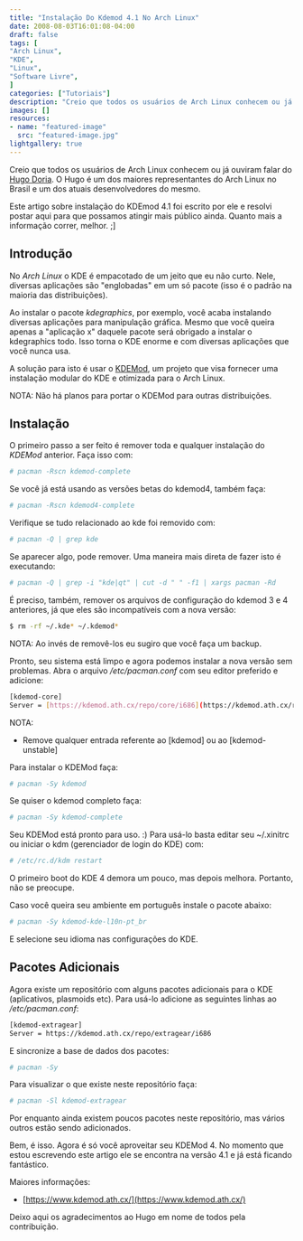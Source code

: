 ```yaml
---
title: "Instalação Do Kdemod 4.1 No Arch Linux"
date: 2008-08-03T16:01:08-04:00
draft: false
tags: [
"Arch Linux",
"KDE",
"Linux",
"Software Livre",
]
categories: ["Tutoriais"]
description: "Creio que todos os usuários de Arch Linux conhecem ou já ouviram falar do Hugo Doria. O Hugo é um dos maiores representantes do Arch Linux no Brasil e um dos atuais desenvolvedores do mesmo."
images: []
resources:
- name: "featured-image"
  src: "featured-image.jpg"
lightgallery: true
---
```

Creio que todos os usuários de Arch Linux conhecem ou já ouviram falar do [Hugo Doria](https://hugodoria.org/). O Hugo é um dos maiores representantes do Arch Linux no Brasil e um dos atuais desenvolvedores do mesmo.

<!--more-->

Este artigo sobre instalação do KDEmod 4.1 foi escrito por ele e resolvi postar aqui para que possamos atingir mais público ainda. Quanto mais a informação correr, melhor. ;]  

## Introdução

No _Arch Linux_ o KDE é empacotado de um jeito que eu não curto. Nele, diversas aplicações são "englobadas" em um só pacote (isso é o padrão na maioria das distribuições).

Ao instalar o pacote _kdegraphics_, por exemplo, você acaba instalando diversas aplicações para manipulação gráfica. Mesmo que você queira apenas a "aplicação x" daquele pacote será obrigado a instalar o kdegraphics todo. Isso torna o KDE enorme e com diversas aplicações que você nunca usa.

A solução para isto é usar o [KDEMod](https://www.kdemod.ath.cx/), um projeto que visa fornecer uma instalação modular do KDE e otimizada para o Arch Linux.

NOTA: Não há planos para portar o KDEMod para outras distribuições.

## Instalação

O primeiro passo a ser feito é remover toda e qualquer instalação do _KDEMod_ anterior. Faça isso com:

```bash
# pacman -Rscn kdemod-complete
```

Se você já está usando as versões betas do kdemod4, também faça:

```bash
# pacman -Rscn kdemod4-complete
```

Verifique se tudo relacionado ao kde foi removido com:

```bash
# pacman -Q | grep kde
```

Se aparecer algo, pode remover. Uma maneira mais direta de fazer isto é executando:

```bash
# pacman -Q | grep -i "kde|qt" | cut -d " " -f1 | xargs pacman -Rd
```

É preciso, também, remover os arquivos de configuração do kdemod 3 e 4 anteriores, já que eles são incompatíveis com a nova versão:

```bash
$ rm -rf ~/.kde* ~/.kdemod*
```

NOTA: Ao invés de removê-los eu sugiro que você faça um backup.

Pronto, seu sistema está limpo e agora podemos instalar a nova versão sem problemas. Abra o arquivo _/etc/pacman.conf_ com seu editor preferido e adicione:

```bash
[kdemod-core]  
Server = [https://kdemod.ath.cx/repo/core/i686](https://kdemod.ath.cx/repo/core/i686)
``` 

NOTA:  
  * Remove qualquer entrada referente ao [kdemod] ou ao [kdemod-unstable]

Para instalar o KDEMod faça:

```bash
# pacman -Sy kdemod
```

Se quiser o kdemod completo faça:

```bash
# pacman -Sy kdemod-complete
```

Seu KDEMod está pronto para uso. :) Para usá-lo basta editar seu ~/.xinitrc ou iniciar o kdm (gerenciador de login do KDE) com:

```bash
# /etc/rc.d/kdm restart
```

O primeiro boot do KDE 4 demora um pouco, mas depois melhora. Portanto, não se preocupe.

Caso você queira seu ambiente em português instale o pacote abaixo:


```bash
# pacman -Sy kdemod-kde-l10n-pt_br
```

E selecione seu idioma nas configurações do KDE.

## Pacotes Adicionais

Agora existe um repositório com alguns pacotes adicionais para o KDE (aplicativos, plasmoids etc). Para usá-lo adicione as seguintes linhas ao _/etc/pacman.conf_:

```bash
[kdemod-extragear]  
Server = https://kdemod.ath.cx/repo/extragear/i686
```

E sincronize a base de dados dos pacotes:  

```bash
# pacman -Sy
```

Para visualizar o que existe neste repositório faça:

```bash
# pacman -Sl kdemod-extragear
```

Por enquanto ainda existem poucos pacotes neste repositório, mas vários outros estão sendo adicionados.

Bem, é isso. Agora é só você aproveitar seu KDEMod 4. No momento que estou escrevendo este artigo ele se encontra na versão 4.1 e já está ficando fantástico.  

Maiores informações:

  * [https://www.kdemod.ath.cx/](https://www.kdemod.ath.cx/)

Deixo aqui os agradecimentos ao Hugo em nome de todos pela contribuição.
